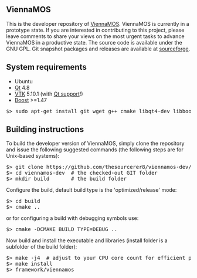 ViennaMOS 
--------------------------

This is the developer repository of [ViennaMOS](http://viennamos.sourceforge.net/). 
ViennaMOS is currently in a prototype state. If you are interested in contributing
to this project, please leave comments to share your views on the most urgent tasks to
advance ViennaMOS in a productive state.
The source code is available under the GNU GPL.
Git snapshot packages and releases are available at [sourceforge](https://sourceforge.net/projects/viennamos/).


System requirements
--------------------------

* Ubuntu 
* [Qt](http://qt-project.org/) 4.8
* [VTK](http://www.vtk.org/) 5.10.1 (with [Qt support](http://www.vtk.org/Wiki/VTK/Tutorials/QtSetup)!)
* [Boost](http://www.boost.org/) >=1.47

<pre>
$> sudo apt-get install git wget g++ cmake libqt4-dev libboost1.55-all-dev
</pre>

Building instructions 
--------------------------

To build the developer version of ViennaMOS, simply clone the repository and issue the following suggested commands (the following steps are for Unix-based systems):

<pre>
$> git clone https://github.com/thesourcerer8/viennamos-dev/
$> cd viennamos-dev  # the checked-out GIT folder 
$> mkdir build       # the build folder
</pre>

Configure the build, default build type is the 'optimized/release' mode:
<pre>
$> cd build
$> cmake ..  
</pre>

or for configuring a build with debugging symbols use:
<pre>
$> cmake -DCMAKE_BUILD_TYPE=DEBUG ..  
</pre>

Now build and install the executable and libraries (install folder is a subfolder of the build folder):
<pre>
$> make -j4  # adjust to your CPU core count for efficient parallel building
$> make install
$> framework/viennamos
</pre>
